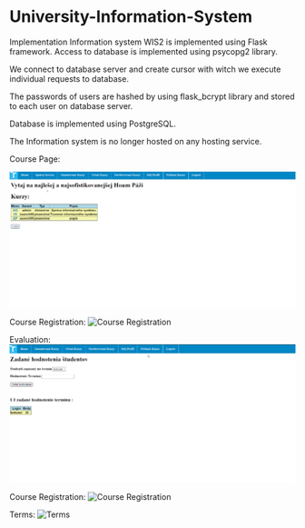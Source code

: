 # University-Information-System

Implementation
Information system WIS2 is implemented using Flask framework.
Access to database is implemented using psycopg2 library.

We connect to database server and create cursor with witch we execute 
individual requests to database.

The passwords of users are hashed by using flask_bcrypt library and stored to each user on database server.

Database is implemented using PostgreSQL.

The Information system is no longer hosted on any hosting service.

Course Page:

![Courses](/Images/HomePage.png)

Course Registration:
![Course Registration](Images/PridanieKurzu/.png)

Evaluation:
![Evaluation](Images/Evaluation.png)

Course Registration:
![Course Registration](Images/PridanieKurzu/.png)

Terms:
![Terms](Images/Terminy/.png)
